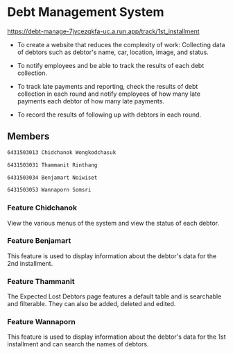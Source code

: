 # Debt Management System 
https://debt-manage-7jycezqkfa-uc.a.run.app/track/1st_installment

- To create a website that reduces the complexity of work:  Collecting data of debtors such as debtor's name, car, location, image, and status.

- To notify employees and be able to track the results of each debt collection.

- To track late payments and reporting, check the results of debt collection in each round and notify employees of how many late payments each debtor of how many late payments.

- To record the results of following up with debtors in each round.

## Members
```bash
6431503013 Chidchanok Wongkodchasuk

6431503031 Thammanit Rinthang

6431503034 Benjamart Noiwiset

6431503053 Wannaporn Somsri
```
### Feature Chidchanok
View the various menus of the system and view the status of each debtor.
### Feature Benjamart
This feature is used to display information about the debtor's data for the 2nd installment.
### Feature Thammanit
The Expected Lost Debtors page features a default table and is searchable and filterable. They can also be added, deleted and edited.
### Feature Wannaporn
This feature is used to display information about the debtor's data for the 1st installment and can search the names of debtors.


